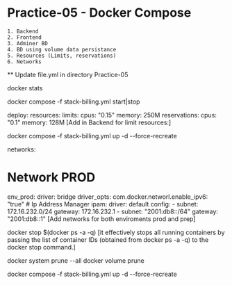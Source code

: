# Practice-05 - Docker Compose
	1. Backend
	2. Frontend
	3. Adminer BD
	4. BD using volume data persistance
	5. Resources (Limits, reservations)
	6. Networks

** Update file.yml in directory Practice-05

docker stats

docker compose -f stack-billing.yml start|stop

deploy:
      resources:
        limits:
          cpus: "0.15"
          memory: 250M
        reservations:
          cpus: "0.1"
          memory: 128M
[Add in Backend for limit resources:]

docker compose -f stack-billing.yml up -d --force-recreate

networks:
  # Network PROD
  env_prod:
    driver: bridge
    driver_opts:
      com.docker.networl.enable_ipv6: "true"
    # Ip Address Manager
    ipam:
      driver: default
      config:
        - subnet: 172.16.232.0/24
          gateway: 172.16.232.1
        - subnet: "2001:db8::/64"
          gateway: "2001:db8::1"
[Add networks for both enviroments prod and prep]

docker stop $(docker ps -a -q) [it effectively stops all running containers by passing the list of container IDs (obtained from docker ps -a -q) to the docker stop command.]

docker system prune --all
docker volume prune

docker compose -f stack-billing.yml up -d --force-recreate
